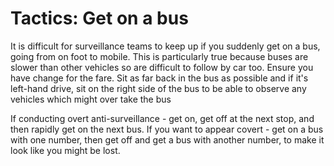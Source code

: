 [Title]: # (Tactics: Get on a bus)
[Difficulty]: # (Advanced)
[Order]: # (8)

# Tactics: Get on a bus

It is difficult for surveillance teams to keep up if you suddenly get on a bus, going from on foot to mobile. This is particularly true because buses are slower than other vehicles so are difficult to follow by car too. Ensure you have change for the fare. Sit as far back in the bus as possible and if it's left-hand drive, sit on the right side of the bus to be able to observe any vehicles which might over take the bus

If conducting overt anti-surveillance - get on, get off at the next stop, and then rapidly get on the next bus. If you want to appear covert - get on a bus with one number, then get off and get a bus with another number, to make it look like you might be lost.